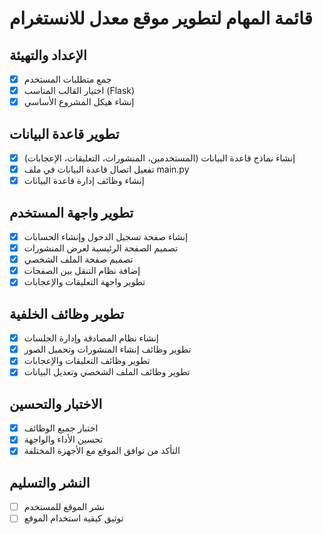# قائمة المهام لتطوير موقع معدل للانستغرام

## الإعداد والتهيئة
- [x] جمع متطلبات المستخدم
- [x] اختيار القالب المناسب (Flask)
- [x] إنشاء هيكل المشروع الأساسي

## تطوير قاعدة البيانات
- [x] إنشاء نماذج قاعدة البيانات (المستخدمين، المنشورات، التعليقات، الإعجابات)
- [x] تفعيل اتصال قاعدة البيانات في ملف main.py
- [x] إنشاء وظائف إدارة قاعدة البيانات

## تطوير واجهة المستخدم
- [x] إنشاء صفحة تسجيل الدخول وإنشاء الحسابات
- [x] تصميم الصفحة الرئيسية لعرض المنشورات
- [x] تصميم صفحة الملف الشخصي
- [x] إضافة نظام التنقل بين الصفحات
- [x] تطوير واجهة التعليقات والإعجابات

## تطوير وظائف الخلفية
- [x] إنشاء نظام المصادقة وإدارة الجلسات
- [x] تطوير وظائف إنشاء المنشورات وتحميل الصور
- [x] تطوير وظائف التعليقات والإعجابات
- [x] تطوير وظائف الملف الشخصي وتعديل البيانات

## الاختبار والتحسين
- [x] اختبار جميع الوظائف
- [x] تحسين الأداء والواجهة
- [x] التأكد من توافق الموقع مع الأجهزة المختلفة

## النشر والتسليم
- [ ] نشر الموقع للمستخدم
- [ ] توثيق كيفية استخدام الموقع

